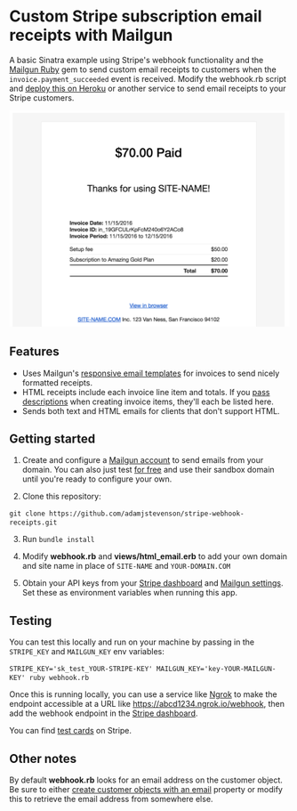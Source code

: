 # Custom Stripe subscription email receipts with Mailgun

A basic Sinatra example using Stripe's webhook functionality and the [Mailgun Ruby](https://github.com/mailgun/mailgun-ruby) gem to send custom email receipts to customers when the `invoice.payment_succeeded` event is received. 
Modify the webhook.rb script and [deploy this on Heroku](https://devcenter.heroku.com/articles/rack) or another service to send email receipts to your Stripe customers. 

![Example receipt](/receipt_html.png)

## Features

* Uses Mailgun's [responsive email templates](http://blog.mailgun.com/transactional-html-email-templates/) for invoices to send nicely formatted receipts. 
* HTML receipts include each invoice line item and totals. If you [pass descriptions](https://stripe.com/docs/api#create_invoiceitem-description) when creating invoice items, they'll each be listed here.
* Sends both text and HTML emails for clients that don't support HTML.

## Getting started

1. Create and configure a [Mailgun account](https://mailgun.com/signup) to send emails from your domain. You can also just test [for free](https://www.mailgun.com/pricing) and use their sandbox domain until you're ready to configure your own.

2. Clone this repository:
```
git clone https://github.com/adamjstevenson/stripe-webhook-receipts.git
```

3. Run `bundle install`

4. Modify **webhook.rb** and **views/html_email.erb** to add your own domain and site name in place of `SITE-NAME` and `YOUR-DOMAIN.COM`

5. Obtain your API keys from your [Stripe dashboard](https://dashboard.stripe.com/account/apikeys) and [Mailgun settings](https://mailgun.com/app/domains). Set these as environment variables when running this app. 

## Testing

You can test this locally and run on your machine by passing in the `STRIPE_KEY` and `MAILGUN_KEY` env variables:

```
STRIPE_KEY='sk_test_YOUR-STRIPE-KEY' MAILGUN_KEY='key-YOUR-MAILGUN-KEY' ruby webhook.rb
```

Once this is running locally, you can use a service like [Ngrok](https://ngrok.com) to make the endpoint accessible at a URL like https://abcd1234.ngrok.io/webhook, then add the webhook endpoint in the [Stripe dashboard](https://dashboard.stripe.com/account/webhooks). 

You can find [test cards](https://stripe.com/docs/testing) on Stripe. 

## Other notes

By default **webhook.rb** looks for an email address on the customer object. Be sure to either [create customer objects with an email](https://stripe.com/docs/api#create_customer-email) property or modify this to retrieve the email address from somewhere else. 